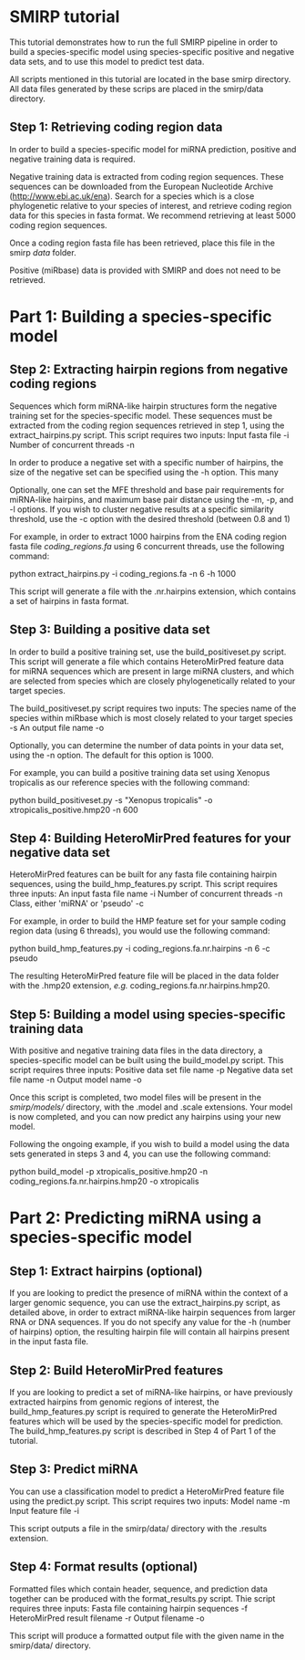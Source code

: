 <h1>SMIRP tutorial</h1>

This tutorial demonstrates how to run the full SMIRP pipeline in order to build a species-specific model using species-specific positive and negative data sets, and to use this model to predict test data.

All scripts mentioned in this tutorial are located in the base smirp directory. All data files generated by these scrips are placed in the smirp/data directory.

<h2>Step 1: Retrieving coding region data</h2>

In order to build a species-specific model for miRNA prediction, positive and negative training data is required.

Negative training data is extracted from coding region sequences. These sequences can be downloaded from the European Nucleotide Archive (http://www.ebi.ac.uk/ena). Search for a species which is a close phylogenetic relative to your species of interest, and retrieve coding region data for this species in fasta format. We recommend retrieving at least 5000 coding region sequences.

Once a coding region fasta file has been retrieved, place this file in the smirp <i>data</i> folder.

Positive (miRbase) data is provided with SMIRP and does not need to be retrieved.

<h1>Part 1: Building a species-specific model</h1>

<h2>Step 2: Extracting hairpin regions from negative coding regions</h2>

Sequences which form miRNA-like hairpin structures form the negative training set for the species-specific model. These sequences must be extracted from the coding region sequences retrieved in step 1, using the extract_hairpins.py script. This script requires two inputs: 
	Input fasta file -i
	Number of concurrent threads -n

In order to produce a negative set with a specific number of hairpins, the size of the negative set can be specified using the -h option. This many 

Optionally, one can set the MFE threshold and base pair requirements for miRNA-like hairpins, and maximum base pair distance using the -m, -p, and -l options. If you wish to cluster negative results at a specific similarity threshold, use the -c option with the desired threshold (between 0.8 and 1)

For example, in order to extract 1000 hairpins from the ENA coding region fasta file <i>coding_regions.fa</i> using 6 concurrent threads, use the following command:

python extract_hairpins.py -i coding_regions.fa -n 6 -h 1000

This script will generate a file with the .nr.hairpins extension, which contains a set of hairpins in fasta format.

<h2>Step 3: Building a positive data set</h2>

In order to build a positive training set, use the build_positiveset.py script. This script will generate a file which contains HeteroMirPred feature data for miRNA sequences which are present in large miRNA clusters, and which are selected from species which are closely phylogenetically related to your target species.

The build_positiveset.py script requires two inputs:
	The species name of the species within miRbase which is most closely related to your target species -s
	An output file name -o

Optionally, you can determine the number of data points in your data set, using the -n option. The default for this option is 1000.

For example, you can build a positive training data set using Xenopus tropicalis as our reference species with the following command:

python build_positiveset.py -s "Xenopus tropicalis" -o xtropicalis_positive.hmp20 -n 600

<h2>Step 4: Building HeteroMirPred features for your negative data set</h2>

HeteroMirPred features can be built for any fasta file containing hairpin sequences, using the build_hmp_features.py script. This script requires three inputs:
	An input fasta file name -i
	Number of concurrent threads -n
	Class, either 'miRNA' or 'pseudo' -c

For example, in order to build the HMP feature set for your sample coding region data (using 6 threads), you would use the following command:

python build_hmp_features.py -i coding_regions.fa.nr.hairpins -n 6 -c pseudo

The resulting HeteroMirPred feature file will be placed in the data folder with the .hmp20 extension, <i>e.g.</i> coding_regions.fa.nr.hairpins.hmp20.

<h2>Step 5: Building a model using species-specific training data</h2>

With positive and negative training data files in the data directory, a species-specific model can be built using the build_model.py script. This script requires three inputs:
	Positive data set file name -p
	Negative data set file name -n
	Output model name -o

Once this script is completed, two model files will be present in the <i>smirp/models/</i> directory, with the .model and .scale extensions. Your model is now completed, and you can now predict any hairpins using your new model.

Following the ongoing example, if you wish to build a model using the data sets generated in steps 3 and 4, you can use the following command:

python build_model -p xtropicalis_positive.hmp20 -n coding_regions.fa.nr.hairpins.hmp20 -o xtropicalis

<h1>Part 2: Predicting miRNA using a species-specific model</h1>

<h2>Step 1: Extract hairpins (optional)</h2>

If you are looking to predict the presence of miRNA within the context of a larger genomic sequence, you can use the extract_hairpins.py script, as detailed above, in order to extract miRNA-like hairpin sequences from larger RNA or DNA sequences. If you do not specify any value for the -h (number of hairpins) option, the resulting hairpin file will contain all hairpins present in the input fasta file.

<h2>Step 2: Build HeteroMirPred features</h2>

If you are looking to predict a set of miRNA-like hairpins, or have previously extracted hairpins from genomic regions of interest, the build_hmp_features.py script is required to generate the HeteroMirPred features which will be used by the species-specific model for prediction. The build_hmp_features.py script is described in Step 4 of Part 1 of the tutorial.

<h2>Step 3: Predict miRNA</h2>

You can use a classification model to predict a HeteroMirPred feature file using the predict.py script. This script requires two inputs:
	Model name -m
	Input feature file -i

This script outputs a file in the smirp/data/ directory with the .results extension.

<h2>Step 4: Format results (optional)</h2>

Formatted files which contain header, sequence, and prediction data together can be produced with the format_results.py script. Thie script requires three inputs:
	Fasta file containing hairpin sequences -f
	HeteroMirPred result filename -r
	Output filename -o

This script will produce a formatted output file with the given name in the smirp/data/ directory.
